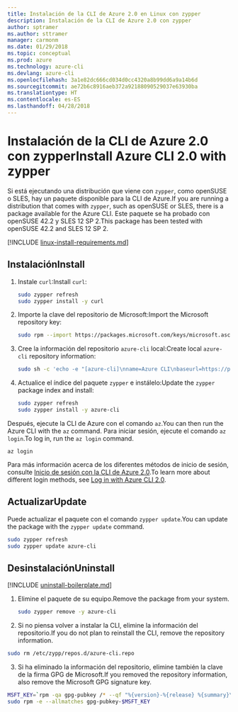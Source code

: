 ```yaml
---
title: Instalación de la CLI de Azure 2.0 en Linux con zypper
description: Instalación de la CLI de Azure 2.0 con zypper
author: sptramer
ms.author: sttramer
manager: carmonm
ms.date: 01/29/2018
ms.topic: conceptual
ms.prod: azure
ms.technology: azure-cli
ms.devlang: azure-cli
ms.openlocfilehash: 3a1e82dc666cd034d0cc4320a8b99dd6a9a14b6d
ms.sourcegitcommit: ae72b6c8916aeb372a92188090529037e63930ba
ms.translationtype: HT
ms.contentlocale: es-ES
ms.lasthandoff: 04/28/2018
---
```

# <a name="install-azure-cli-20-with-zypper"></a><span data-ttu-id="fd8a6-103">Instalación de la CLI de Azure 2.0 con zypper</span><span class="sxs-lookup"><span data-stu-id="fd8a6-103">Install Azure CLI 2.0 with zypper</span></span>

<span data-ttu-id="fd8a6-104">Si está ejecutando una distribución que viene con `zypper`, como openSUSE o SLES, hay un paquete disponible para la CLI de Azure.</span><span class="sxs-lookup"><span data-stu-id="fd8a6-104">If you are running a distribution that comes with `zypper`, such as openSUSE or SLES, there is a package available for the Azure CLI.</span></span> <span data-ttu-id="fd8a6-105">Este paquete se ha probado con openSUSE 42.2 y SLES 12 SP 2.</span><span class="sxs-lookup"><span data-stu-id="fd8a6-105">This package has been tested with openSUSE 42.2 and SLES 12 SP 2.</span></span>

[!INCLUDE [linux-install-requirements.md](includes/linux-install-requirements.md)]

## <a name="install"></a><span data-ttu-id="fd8a6-106">Instalación</span><span class="sxs-lookup"><span data-stu-id="fd8a6-106">Install</span></span>

1. <span data-ttu-id="fd8a6-107">Instale `curl`:</span><span class="sxs-lookup"><span data-stu-id="fd8a6-107">Install `curl`:</span></span>

   ```bash
   sudo zypper refresh
   sudo zypper install -y curl
   ```

2. <span data-ttu-id="fd8a6-108">Importe la clave del repositorio de Microsoft:</span><span class="sxs-lookup"><span data-stu-id="fd8a6-108">Import the Microsoft repository key:</span></span>

   ```bash
   sudo rpm --import https://packages.microsoft.com/keys/microsoft.asc
   ```

3. <span data-ttu-id="fd8a6-109">Cree la información del repositorio `azure-cli` local:</span><span class="sxs-lookup"><span data-stu-id="fd8a6-109">Create local `azure-cli` repository information:</span></span>

   ```bash
   sudo sh -c 'echo -e "[azure-cli]\nname=Azure CLI\nbaseurl=https://packages.microsoft.com/yumrepos/azure-cli\nenabled=1\ntype=rpm-md\ngpgcheck=1\ngpgkey=https://packages.microsoft.com/keys/microsoft.asc" > /etc/zypp/repos.d/azure-cli.repo'
   ```

4. <span data-ttu-id="fd8a6-110">Actualice el índice del paquete `zypper` e instálelo:</span><span class="sxs-lookup"><span data-stu-id="fd8a6-110">Update the `zypper` package index and install:</span></span>

   ```bash
   sudo zypper refresh
   sudo zypper install -y azure-cli
   ```

<span data-ttu-id="fd8a6-111">Después, ejecute la CLI de Azure con el comando `az`.</span><span class="sxs-lookup"><span data-stu-id="fd8a6-111">You can then run the Azure CLI with the `az` command.</span></span> <span data-ttu-id="fd8a6-112">Para iniciar sesión, ejecute el comando `az login`.</span><span class="sxs-lookup"><span data-stu-id="fd8a6-112">To log in, run the `az login` command.</span></span>

```azurecli
az login
```

<span data-ttu-id="fd8a6-113">Para más información acerca de los diferentes métodos de inicio de sesión, consulte [Inicio de sesión con la CLI de Azure 2.0](authenticate-azure-cli.md).</span><span class="sxs-lookup"><span data-stu-id="fd8a6-113">To learn more about different login methods, see [Log in with Azure CLI 2.0](authenticate-azure-cli.md).</span></span>

## <a name="update"></a><span data-ttu-id="fd8a6-114">Actualizar</span><span class="sxs-lookup"><span data-stu-id="fd8a6-114">Update</span></span>

<span data-ttu-id="fd8a6-115">Puede actualizar el paquete con el comando `zypper update`.</span><span class="sxs-lookup"><span data-stu-id="fd8a6-115">You can update the package with the `zypper update` command.</span></span>

```bash
sudo zypper refresh
sudo zypper update azure-cli
```

## <a name="uninstall"></a><span data-ttu-id="fd8a6-116">Desinstalación</span><span class="sxs-lookup"><span data-stu-id="fd8a6-116">Uninstall</span></span>

[!INCLUDE [uninstall-boilerplate.md](includes/uninstall-boilerplate.md)]

1. <span data-ttu-id="fd8a6-117">Elimine el paquete de su equipo.</span><span class="sxs-lookup"><span data-stu-id="fd8a6-117">Remove the package from your system.</span></span>

    ```bash
    sudo zypper remove -y azure-cli
    ```

2. <span data-ttu-id="fd8a6-118">Si no piensa volver a instalar la CLI, elimine la información del repositorio.</span><span class="sxs-lookup"><span data-stu-id="fd8a6-118">If you do not plan to reinstall the CLI, remove the repository information.</span></span>

  ```bash
  sudo rm /etc/zypp/repos.d/azure-cli.repo
  ```

3. <span data-ttu-id="fd8a6-119">Si ha eliminado la información del repositorio, elimine también la clave de la firma GPG de Microsoft.</span><span class="sxs-lookup"><span data-stu-id="fd8a6-119">If you removed the repository information, also remove the Microsoft GPG signature key.</span></span>

  ```bash
  MSFT_KEY=`rpm -qa gpg-pubkey /* --qf "%{version}-%{release} %{summary}\n" | grep Microsoft | awk '{print $1}'`
  sudo rpm -e --allmatches gpg-pubkey-$MSFT_KEY
  ```

